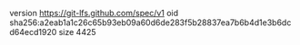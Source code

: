 version https://git-lfs.github.com/spec/v1
oid sha256:a2eab1a1c26c65b93eb09a60d6de283f5b28837ea7b6b4d1e3b6dcd64ecd1920
size 4425
